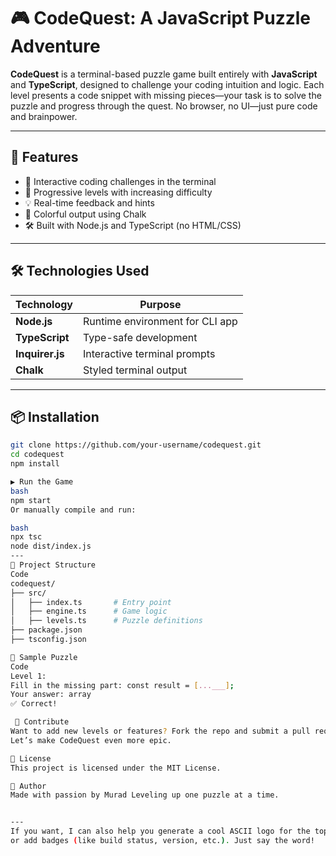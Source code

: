# 🎮 CodeQuest: A JavaScript Puzzle Adventure

**CodeQuest** is a terminal-based puzzle game built entirely with **JavaScript** and **TypeScript**, designed to challenge your coding intuition and logic.
Each level presents a code snippet with missing pieces—your task is to solve the puzzle and progress through the quest.
No browser, no UI—just pure code and brainpower.

---

## 🚀 Features

- 🧠 Interactive coding challenges in the terminal  
- 🧩 Progressive levels with increasing difficulty  
- 💡 Real-time feedback and hints  
- 🎨 Colorful output using Chalk  
- 🛠️ Built with Node.js and TypeScript (no HTML/CSS)

---

## 🛠️ Technologies Used

| Technology   | Purpose                          |
|--------------|----------------------------------|
| **Node.js**   | Runtime environment for CLI app |
| **TypeScript**| Type-safe development           |
| **Inquirer.js**| Interactive terminal prompts   |
| **Chalk**     | Styled terminal output          |

---

## 📦 Installation

```bash
git clone https://github.com/your-username/codequest.git
cd codequest
npm install

▶️ Run the Game
bash
npm start
Or manually compile and run:

bash
npx tsc
node dist/index.js
---
📁 Project Structure
Code
codequest/
├── src/
│   ├── index.ts       # Entry point
│   ├── engine.ts      # Game logic
│   ├── levels.ts      # Puzzle definitions
├── package.json
├── tsconfig.json

🧠 Sample Puzzle
Code
Level 1:
Fill in the missing part: const result = [...___];
Your answer: array
✅ Correct!

 📣 Contribute
Want to add new levels or features? Fork the repo and submit a pull request.
Let’s make CodeQuest even more epic.

📜 License
This project is licensed under the MIT License.

🙌 Author
Made with passion by Murad Leveling up one puzzle at a time.


---
If you want, I can also help you generate a cool ASCII logo for the top of the README
or add badges (like build status, version, etc.). Just say the word!
